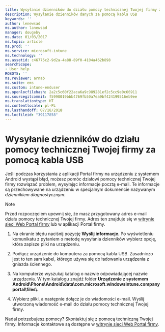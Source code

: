 ```yaml
---
title: Wysyłanie dzienników do działu pomocy technicznej Twojej firmy za pomocą kabla USB | Microsoft Docs
description: Wysyłanie dzienników danych za pomocą kabla USB
keywords: ''
author: lenewsad
ms.author: lanewsad
manager: dougeby
ms.date: 01/03/2017
ms.topic: article
ms.prod: ''
ms.service: microsoft-intune
ms.technology: ''
ms.assetid: c46775c2-9d2a-4a88-89f0-4104a462b898
searchScope:
- User help
ROBOTS: ''
ms.reviewer: arnab
ms.suite: ems
ms.custom: intune-enduser
ms.openlocfilehash: 2a2c5c60f22aca6a9c989281ef2c5cc9e0c66911
ms.sourcegitcommit: f5998019bbb4769fb50a7ea9bf424199516eb9ee
ms.translationtype: HT
ms.contentlocale: pl-PL
ms.lasthandoff: 07/18/2018
ms.locfileid: "39117858"
---
```

# <a name="send-logs-to-your-company-support-using-a-usb-cable"></a>Wysyłanie dzienników do działu pomocy technicznej Twojej firmy za pomocą kabla USB

Jeśli podczas korzystania z aplikacji Portal firmy na urządzeniu z systemem Android wystąpi błąd, możesz pomóc działowi pomocy technicznej Twojej firmy rozwiązać problem, wysyłając informacje pocztą e-mail. Te informacje są przechowywane na urządzeniu w specjalnym dokumencie nazywanym _dziennikiem diagnostycznym_.

> [!Note]
> Przed rozpoczęciem upewnij się, że masz przygotowany adres e-mail działu pomocy technicznej Twojej firmy. Adres ten znajduje się w [witrynie sieci Web Portal firmy](https://portal.manage.microsoft.com#HelpDeskDialog) lub w aplikacji Portal firmy.

1. Na ekranie błędu naciśnij pozycję **Wyślij informacje**. Po wyświetleniu komunikatu z pytaniem o metodę wysyłania dzienników wybierz opcję, która zapisze pliki na urządzeniu.

2. Podłącz urządzenie do komputera za pomocą kabla USB. Zasadniczo jest to ten sam kabel, którego używa się do ładowania urządzenia z gniazda ściennego.

3. Na komputerze wyszukaj katalog o nazwie odpowiadającej nazwie urządzenia. W tym katalogu znajdź folder <strong>Urządzenie z systemem Android\Phone\Android\data\com.microsoft.windowsintune.companyportal\files\\</strong>.

4. Wybierz pliki, a następnie dołącz je do wiadomości e-mail. Wyślij utworzoną wiadomość e-mail do działu pomocy technicznej Twojej firmy.

Nadal potrzebujesz pomocy? Skontaktuj się z pomocą techniczną Twojej firmy. Informacje kontaktowe są dostępne w [witrynie sieci Web Portal firmy](https://portal.manage.microsoft.com#HelpDeskDialog).
